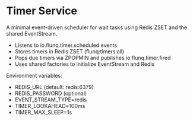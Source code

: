 # Timer Service

A minimal event-driven scheduler for wait tasks using Redis ZSET and the shared EventStream.

- Listens to io.flunq.timer.scheduled events
- Stores timers in Redis ZSET (flunq:timers:all)
- Pops due timers via ZPOPMIN and publishes io.flunq.timer.fired
- Uses shared factories to initialize EventStream and Redis

Environment variables:
- REDIS_URL (default: redis:6379)
- REDIS_PASSWORD (optional)
- EVENT_STREAM_TYPE=redis
- TIMER_LOOKAHEAD=100ms
- TIMER_MAX_SLEEP=1s


